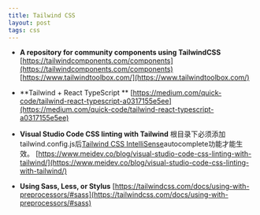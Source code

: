 ```yaml
---
title: Tailwind CSS
layout: post
tags: css
---
```


* **A repository for community components using TailwindCSS**
[https://tailwindcomponents.com/components](https://tailwindcomponents.com/components)
[https://www.tailwindtoolbox.com/](https://www.tailwindtoolbox.com/)

* **Tailwind + React TypeScript **
[https://medium.com/quick-code/tailwind-react-typescript-a0317155e5ee](https://medium.com/quick-code/tailwind-react-typescript-a0317155e5ee)

* **Visual Studio Code CSS linting with Tailwind**
根目录下必须添加tailwind.config.js后[Tailwind CSS IntelliSense](https://github.com/bradlc/vscode-tailwindcss)autocomplete功能才能生效。
[https://www.meidev.co/blog/visual-studio-code-css-linting-with-tailwind/](https://www.meidev.co/blog/visual-studio-code-css-linting-with-tailwind/)

* **Using Sass, Less, or Stylus**
[https://tailwindcss.com/docs/using-with-preprocessors/#sass](https://tailwindcss.com/docs/using-with-preprocessors/#sass)